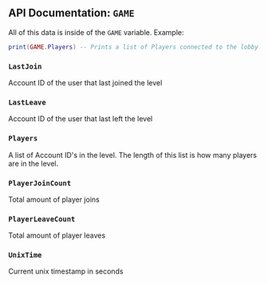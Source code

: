 ## API Documentation: `GAME`

All of this data is inside of the `GAME` variable. Example:
```lua
print(GAME.Players) -- Prints a list of Players connected to the lobby.
```

### `LastJoin`
Account ID of the user that last joined the level

### `LastLeave`
Account ID of the user that last left the level

### `Players`
A list of Account ID's in the level. The length of this list is how many players are in the level.

### `PlayerJoinCount`
Total amount of player joins

### `PlayerLeaveCount`
Total amount of player leaves

### `UnixTime`
Current unix timestamp in seconds

